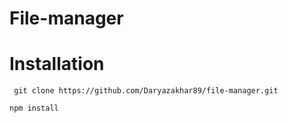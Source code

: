 # File-manager

# Installation
```
 git clone https://github.com/Daryazakhar89/file-manager.git
```
```
npm install
```